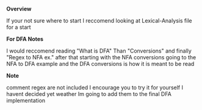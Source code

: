 **Overview**
  
  If your not sure where to start I reccomend looking at Lexical-Analysis file for a start





**For DFA Notes**
  
  I would reccomend reading "What is DFA" Than "Conversions" and finally "Regex to NFA ex." after that
  starting with the NFA conversions going to the NFA to DFA example and the DFA conversions is how it is meant to be read

**Note**

  comment regex are not included I encourage you to try it for yourself I havent decided yet weather Im going to add them to the
  final DFA implementation
